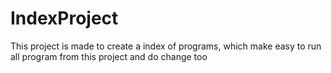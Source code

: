 # IndexProject
This project is made to create a index of programs, which make easy to run all program from this project and do change too
